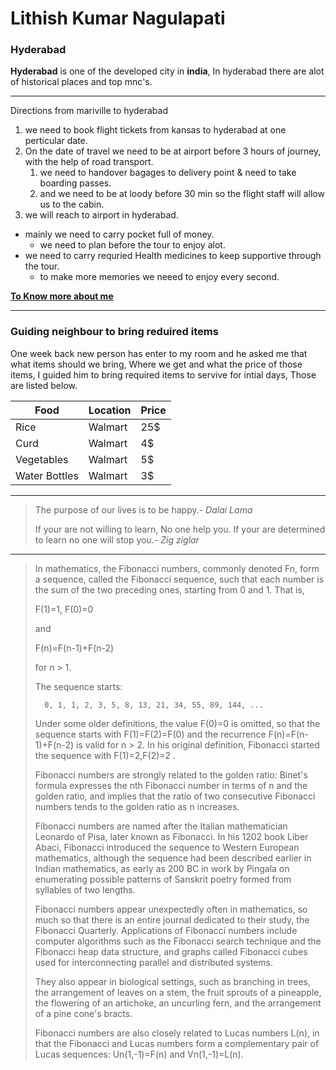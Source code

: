 # Lithish Kumar Nagulapati
### Hyderabad
**Hyderabad** is one of the developed city in **india**, In hyderabad there are alot of historical places and top mnc's.
****
Directions from mariville to hyderabad

1. we need to book flight tickets from kansas to hyderabad at one perticular date.
2. On the date of travel we need to be at airport before 3 hours of journey, with the help of road transport.
    1. we need to handover bagages to delivery point & need to take boarding passes.
    2. and we need to be at loody before 30 min so the flight staff will allow us to the cabin.
3. we will reach to airport in hyderabad.

* mainly we need to carry pocket full of money.
    * we need to plan before the tour to enjoy alot.
* we need to carry requried Health medicines to keep supportive through the tour.
    * to make more memories we neeed to enjoy every second.

**[To Know more about me](AboutMe.md)**
****
### Guiding neighbour to bring reduired items 
 One week back new person has enter to my room and he asked me that what items should we bring, Where we get and what the price of those items, I guided him to bring required items to servive for intial days, Those are listed below.

|Food |Location |Price|
|---|---|---| 
|Rice|Walmart|25$|
|Curd|Walmart|4$|
|Vegetables|Walmart|5$|
|Water Bottles|Walmart|3$|
****
> The purpose of our lives is to be happy.- *Dalai Lama*
>
> If your are not willing to learn, No one  help you. If your are determined to learn no one will stop you.- *Zig ziglar*
***
>In mathematics, the Fibonacci numbers, commonly denoted Fn, form a sequence, called the Fibonacci sequence, such that each number is the sum of the two preceding ones, starting from 0 and 1. That is,
>
>F(1)=1, F(0)=0
>
>and
>
>F(n)=F(n-1)+F(n-2)
>
>for n > 1.
>
>The sequence starts:
>
>       0, 1, 1, 2, 3, 5, 8, 13, 21, 34, 55, 89, 144, ...
>
>Under some older definitions, the value F(0)=0 is omitted, so that the sequence starts with F(1)=F(2)=F(0) and the recurrence F(n)=F(n-1)+F(n-2) is valid for n > 2. In his original definition, Fibonacci started the sequence with F(1)=2,F(2)=2 .
>
>Fibonacci numbers are strongly related to the golden ratio: Binet's formula expresses the nth Fibonacci number in terms of n and the golden ratio, and implies that the ratio of two consecutive Fibonacci numbers tends to the golden ratio as n increases.
>
>Fibonacci numbers are named after the Italian mathematician Leonardo of Pisa, later known as Fibonacci. In his 1202 book Liber Abaci, Fibonacci introduced the sequence to Western European mathematics, although the sequence had been described earlier in Indian mathematics, as early as 200 BC in work by Pingala on enumerating possible patterns of Sanskrit poetry formed from syllables of two lengths.
>
>Fibonacci numbers appear unexpectedly often in mathematics, so much so that there is an entire journal dedicated to their study, the Fibonacci Quarterly. Applications of Fibonacci numbers include computer algorithms such as the Fibonacci search technique and the Fibonacci heap data structure, and graphs called Fibonacci cubes used for interconnecting parallel and distributed systems.
>
>They also appear in biological settings, such as branching in trees, the arrangement of leaves on a stem, the fruit sprouts of a pineapple, the flowering of an artichoke, an uncurling fern, and the arrangement of a pine cone's bracts.
>
>Fibonacci numbers are also closely related to Lucas numbers L(n), in that the Fibonacci and Lucas numbers form a complementary pair of Lucas sequences: Un(1,-1)=F(n) and Vn(1,-1)=L(n).